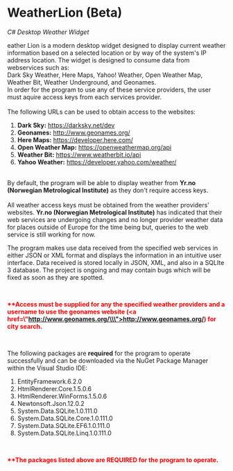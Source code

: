 # WeatherLion (Beta)
<i>C# Desktop Weather Widget</i>

eather Lion is a modern desktop widget designed to display current weather information based on a selected location or by way of the system's IP address location. The widget is designed to consume data from webservices such as:<br />
Dark Sky Weather, Here Maps, Yahoo! Weather, Open Weather Map, Weather Bit, Weather Underground, and Geonames.<br />
In order for the program to use any of these service providers, the user must aquire access keys from each services provider.
<br /><br />The following URLs can be used to obtain access to the websites:<br />
<ol><li><b>Dark Sky:</b> <a href=\"https://darksky.net/dev/\">https://darksky.net/dev</a></li> 
<li><b>Geonames:</b></b></b></b></b> <a href=\"http://www.geonames.org/\">http://www.geonames.org/</a><br /></li>
<li><b>Here Maps:</b></b></b></b> <a href=\"https://developer.here.com/\">https://developer.here.com/</a></li>
<li><b>Open Weather Map:</b></b></b> <a href=\"https://openweathermap.org/api\">https://openweathermap.org/api</a></li>
<li><b>Weather Bit:</b></b> <a href=\"https://www.weatherbit.io/api\">https://www.weatherbit.io/api</a></li>
<li><b>Yahoo Weather:</b> <a href=\"https://developer.yahoo.com/weather/\">https://developer.yahoo.com/weather/</a></li></ol>
<br />By default, the program will be able to display weather from <b>Yr.no (Norwegian Metrological Institute)</b> as they don't require access keys.<br />
<br />All weather access keys must be obtained from the weather providers' websites. <b>Yr.no (Norwegian Metrological Institute)</b> has indicated that their web services are undergoing changes and no longer provider weather data for places outside of Europe for the time being but, queries to the web service is still working for now.<br />
<p>
The program makes use data received from the specified web services in either JSON or XML format and displays the information in an intuitive user interface. Data received is stored locally in JSON, XML, and also in a SQLIte 3 database. The project is ongoing and may contain bugs which will be fixed as soon as they are spotted.   
</p>

<br /><p style='color: red;'><b>**Access must be supplied for any the specified weather providers and a username to use
the geonames website (<a href=\\\"http://www.geonames.org/\\\">http://www.geonames.org/</a>) for city search.</b></p>
<br/>
<p>
  The following packages are <b>required</b> for the program to operate successfully and can be downloaded via the NuGet Package Manager within the Visual Studio IDE:
  <ol>
    <li>EntityFramework.6.2.0</li>
    <li>HtmlRenderer.Core.1.5.0.6</li>
    <li>HtmlRenderer.WinForms.1.5.0.6</li>
    <li>Newtonsoft.Json.12.0.2</li>
    <li>System.Data.SQLite.1.0.111.0</li>
    <li>System.Data.SQLite.Core.1.0.111.0</li>
    <li>System.Data.SQLite.EF6.1.0.111.0</li>
    <li>System.Data.SQLite.Linq.1.0.111.0</li>
  </ol>
</p>
<br /><p style='color: red;'><b>**The packages listed above are REQUIRED for the program to operate.</b></p>
